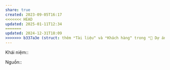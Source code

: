 ```yaml
---
share: true
created: 2023-09-05T16:17
<<<<<<< HEAD
updated: 2025-01-11T12:34
=======
updated: 2024-12-31T18:09
>>>>>>> b337a3e (struct: thêm ❝Tài liệu❞ và ❝Khách hàng❞ trong ❝📐 Dự án/Giúp nhau thoát nợ/❞)
---
```

Khái niệm:: 

Nguồn:: 
